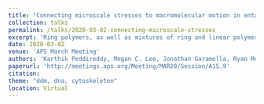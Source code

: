 ```yaml
---
title: "Connecting microscale stresses to macromolecular motion in entangled ring-linear DNA blends"
collection: talks
permalink: /talks/2020-03-02-connecting-microscale-stresses
excerpt: 'Ring polymers, as well as mixtures of ring and linear polymers, are ubiquitous in nature yet still poorly understood. Due to the lack of free ends in ring polymers, the motion and dynamics of entangled rings is complex and distinctly different than their linear chain counterparts. As such, the dynamics of entangled blends of ring and linear polymers remain a topic of fervent debate. Here, we use DNA - which occurs naturally in rings and linear forms - as a model system to investigate highly entangled ring-linear blends. To elucidate the dynamics of these blends, we demonstrate a novel technique that combines optical tweezers microrheology with fluorescence imaging and differential dynamic microscopy. This technique enables us to directly image single polymers while performing active microrheology. As a result, we show that it is possible to unambiguously connect the stresses induced by both linear and nonlinear strains to the corresponding macromolecular deformations and network rearrangement in ring-linear polymer blends.'
date: 2020-03-02
venue: 'APS March Meeting'
authors: 'Karthik Peddireddy, Megan C. Lee, Jonathan Garamella, Ryan McGorty, Rae M. Robertson-Anderson'
paperurl: 'http://meetings.aps.org/Meeting/MAR20/Session/A15.9'
citation: 
theme: "ddm, dna, cytoskeleton"
location: Virtual
---
```


